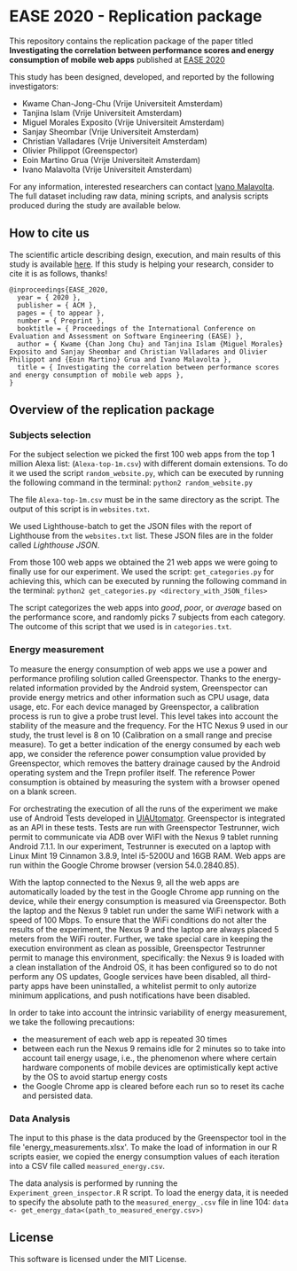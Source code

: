 #  EASE 2020 - Replication package
This repository contains the replication package of the paper titled **Investigating the correlation between performance scores and energy consumption of mobile web apps** published at [EASE 2020](https://www.ntnu.edu/web/ease2020)

This study has been designed, developed, and reported by the following investigators: 
- Kwame Chan-Jong-Chu (Vrije Universiteit Amsterdam)
- Tanjina Islam (Vrije Universiteit Amsterdam)
- Miguel Morales Exposito (Vrije Universiteit Amsterdam)
- Sanjay Sheombar (Vrije Universiteit Amsterdam)
- Christian Valladares (Vrije Universiteit Amsterdam)
- Olivier Philippot (Greenspector)
- Eoin Martino Grua (Vrije Universiteit Amsterdam)
- Ivano Malavolta (Vrije Universiteit Amsterdam)

For any information, interested researchers can contact [Ivano Malavolta](https://www.ivanomalavolta.com).
The full dataset including raw data, mining scripts, and analysis scripts produced during the study are available below.

## How to cite us
The scientific article describing design, execution, and main results of this study is available [here](./EASE_2020.pdf). 
If this study is helping your research, consider to cite it is as follows, thanks!

```
@inproceedings{EASE_2020,
  year = { 2020 },
  publisher = { ACM },
  pages = { to appear },
  number = { Preprint },
  booktitle = { Proceedings of the International Conference on Evaluation and Assessment on Software Engineering (EASE) },
  author = { Kwame {Chan Jong Chu} and Tanjina Islam {Miguel Morales} Exposito and Sanjay Sheombar and Christian Valladares and Olivier Philippot and {Eoin Martino} Grua and Ivano Malavolta },
  title = { Investigating the correlation between performance scores and energy consumption of mobile web apps },
}
```

## Overview of the replication package

### Subjects selection

For the subject selection we picked the first 100 web apps from the top 1 million Alexa list: (`Alexa-top-1m.csv`) with different domain extensions. To do it we used the script `random_website.py`, which can be executed by running the following command in the terminal: 
`python2 random_website.py` 

The file `Alexa-top-1m.csv` must be in the same directory as the script. The output of this script is in `websites.txt`.

We used Lighthouse-batch to get the JSON files with the report of Lighthouse from the `websites.txt` list. These JSON files are in the folder called *Lighthouse JSON*. 

From those 100 web apps we obtained the 21 web apps we were going to finally use for our experiment. We used the script: `get_categories.py` for achieving this, which can be executed by running the following command in the terminal: 
`python2 get_categories.py <directory_with_JSON_files>`

The script categorizes the web apps into *good*, *poor*, or *average* based on the performance score, and randomly picks 7 subjects from each category. The outcome of this script that we used is in `categories.txt`. 

### Energy measurement

To measure the energy consumption of web apps we use a power and performance profiling solution called Greenspector. Thanks to the energy-related information provided by the Android system, Greenspector can provide energy metrics and other information such as CPU usage, data usage, etc. For each device managed by Greenspector, a calibration process is run to give a probe trust level. This level takes into account the stability of the measure and the frequency. For the HTC Nexus 9 used in our study, the trust level is 8 on 10 (Calibration on a small range and precise measure). To get a better indication of the energy consumed by each web app, we consider the reference power consumption value provided by Greenspector, which removes the battery drainage caused by the Android operating system and the Trepn profiler itself. The reference Power consumption is obtained by measuring the system with a browser opened on a blank screen.

For orchestrating the execution of all the runs of the experiment we make use of Android Tests developed in [UIAUtomator](https://developer.android.com/training/testing/ui-automator). Greenspector is integrated as an API in these tests. Tests are run with Greenspector Testrunner, wich permit to communicate via ADB over WiFI with the Nexus 9 tablet running Android 7.1.1. In our experiment, Testrunner is executed on a laptop with Linux Mint 19 Cinnamon 3.8.9, Intel i5-5200U and 16GB RAM. Web apps are run within the Google Chrome browser (version 54.0.2840.85). 

With the laptop connected to the Nexus 9, all the web apps are automatically loaded by the test in the Google Chrome app running on the device, while their energy consumption is measured via Greenspector. Both the laptop and the Nexus 9 tablet run under the same WiFi network with a speed of 100 Mbps. To ensure that the WiFi conditions do not alter the results of the experiment, the Nexus 9 and the laptop are always placed 5 meters from the WiFi router. Further, we take special care in keeping the execution environment as clean as possible, Greenspector Testrunner permit to manage this environment, specifically: the Nexus 9 is loaded with a clean installation of the Android OS, it has been configured so to do not perform any OS updates, Google services have been disabled, all third-party apps have been uninstalled, a whitelist permit to only autorize minimum applications, and push notifications have been disabled. 

In order to take into account the intrinsic variability of energy measurement, we take the following precautions: 
- the measurement of each web app is repeated 30 times 
- between each run the Nexus 9 remains idle for 2 minutes so to take into account tail energy usage, i.e., the phenomenon where where certain hardware components of mobile devices are optimistically kept active by the OS to avoid startup energy costs
- the Google Chrome app is cleared before each run so to reset its cache and persisted data.

### Data Analysis

The input to this phase is the data produced by the Greenspector tool in the file 'energy_measurements.xlsx'. To make the load of information in our R scripts easier, we copied the energy consumption values of each iteration into a CSV file called `measured_energy.csv`.

The data analysis is performed by running the `Experiment_green_inspector.R` R script. To load the energy data, it is needed to specify the absolute path to the `measured_energy_.csv` file in line 104: 
`data <- get_energy_data<(path_to_measured_energy.csv>)`

## License

This software is licensed under the MIT License.

